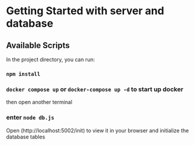 

# Getting Started with server and database

## Available Scripts

In the project directory, you can run:

### `npm install`

### `docker compose up` or `docker-compose up -d` to start up docker

then open another terminal

### enter `node db.js`

Open (http://localhost:5002/init) to view it in your browser and initialize the database tables
